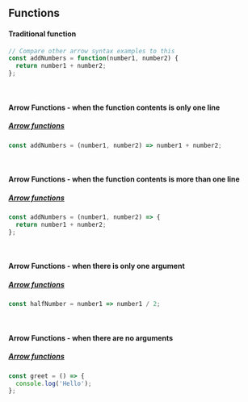 ## Functions

#### Traditional function
```js
// Compare other arrow syntax examples to this
const addNumbers = function(number1, number2) {
  return number1 + number2;
};
```

<br>

#### Arrow Functions - when the function contents is only one line
##### [Arrow functions](https://developer.mozilla.org/en-US/docs/Web/JavaScript/Reference/Functions/Arrow_functions)
```js
const addNumbers = (number1, number2) => number1 + number2;
```

<br>

#### Arrow Functions - when the function contents is more than one line
##### [Arrow functions](https://developer.mozilla.org/en-US/docs/Web/JavaScript/Reference/Functions/Arrow_functions)
```js
const addNumbers = (number1, number2) => {
  return number1 + number2;
};
```

<br>

#### Arrow Functions - when there is only one argument
##### [Arrow functions](https://developer.mozilla.org/en-US/docs/Web/JavaScript/Reference/Functions/Arrow_functions)
```js
const halfNumber = number1 => number1 / 2;
```

<br>

#### Arrow Functions - when there are no arguments
##### [Arrow functions](https://developer.mozilla.org/en-US/docs/Web/JavaScript/Reference/Functions/Arrow_functions)
```js
const greet = () => {
  console.log('Hello');
};
```
